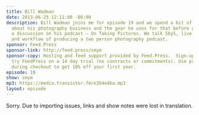 ```yaml
---
title: Bill Wadman
date: 2013-06-25 12:11:00 -06:00
description: Bill Wadman joins me for episode 19 and we spend a bit of time talking
  about his photography business and the gear he uses for that before getting into
  a discussion on his podcast – On Taking Pictures. We talk 5by5, live streaming,
  and workflow of producing a two person photography podcast.
sponsor: Feed.Press
sponsor-link: http://feed.press/smym
sponsor-copy: Hosting and feed support provided by Feed.Press.  Sign-up today and
  try FeedPress on a 14 day trial (no contracts or commitments). Use promo code "smym"
  during checkout to get 10% off your first year.
episode: 19
show: smym
mp3: https://media.transistor.fm/e2b4e4ba.mp3
layout: episode
---
```


Sorry. Due to importing issues, links and show notes were lost in translation.
